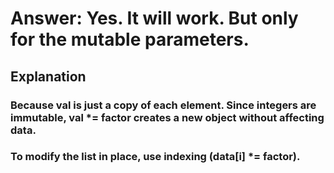 # Answer: Yes. It will work. But only for the mutable parameters.
## Explanation
### Because val is just a copy of each element. Since integers are immutable, val *= factor creates a new object without affecting data. 
### To modify the list in place, use indexing (data[i] *= factor).

